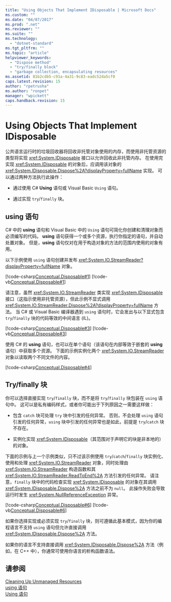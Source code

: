```yaml
---
title: "Using Objects That Implement IDisposable | Microsoft Docs"
ms.custom: ""
ms.date: "04/07/2017"
ms.prod: ".net"
ms.reviewer: ""
ms.suite: ""
ms.technology: 
  - "dotnet-standard"
ms.tgt_pltfrm: ""
ms.topic: "article"
helpviewer_keywords: 
  - "Dispose method"
  - "try/finally block"
  - "garbage collection, encapsulating resources"
ms.assetid: 81b2cdb5-c91a-4a31-9c83-eadc52da5cf0
caps.latest.revision: 15
author: "rpetrusha"
ms.author: "ronpet"
manager: "wpickett"
caps.handback.revision: 15
---
```

# Using Objects That Implement IDisposable
公共语言运行时的垃圾回收器将回收非托管对象使用的内存，而使用非托管资源的类型将实现 <xref:System.IDisposable> 接口以允许回收此非托管内存。  在使用完实现 <xref:System.IDisposable> 的对象后，应调用该对象的 <xref:System.IDisposable.Dispose%2A?displayProperty=fullName> 实现。  可以通过两种方法执行此操作：  
  
-   通过使用 C\# **Using** 语句或 Visual Basic `Using` 语句。  
  
-   通过实现 `try`\/`finally` 块。  
  
## using 语句  
 C\# 中的 **using** 语句和 Visual Basic 中的 `Using` 语句可简化你创建和清理对象而必须编写的代码。  **using** 语句获得一个或多个资源，执行你指定的语句，并自动处置对象。  但是，**using** 语句仅对在用于构造对象的方法的范围内使用的对象有用。  
  
 以下示例使用 `using` 语句创建并发布 <xref:System.IO.StreamReader?displayProperty=fullName> 对象。  
  
 [!code-csharp[Conceptual.Disposable#1](../../../samples/snippets/csharp/VS_Snippets_CLR/conceptual.disposable/cs/using1.cs#1)]
 [!code-vb[Conceptual.Disposable#1](../../../samples/snippets/visualbasic/VS_Snippets_CLR/conceptual.disposable/vb/using1.vb#1)]  
  
 请注意，虽然 <xref:System.IO.StreamReader> 类实现 <xref:System.IDisposable> 接口（这指示使用非托管资源），但此示例不显式调用 <xref:System.IO.StreamReader.Dispose%2A?displayProperty=fullName> 方法。  当 C\# 或 Visual Basic 编译器遇到 `using` 语句时，它会发出与以下显式包含 `try`\/`finally` 块的代码等效的中间语言 \(IL\)。  
  
 [!code-csharp[Conceptual.Disposable#3](../../../samples/snippets/csharp/VS_Snippets_CLR/conceptual.disposable/cs/using3.cs#3)]
 [!code-vb[Conceptual.Disposable#3](../../../samples/snippets/visualbasic/VS_Snippets_CLR/conceptual.disposable/vb/using3.vb#3)]  
  
 使用 C\# 的 **using** 语句，也可以在单个语句（该语句在内部等效于嵌套的 **using** 语句）中获取多个资源。  下面的示例实例化两个 <xref:System.IO.StreamReader> 对象以读取两个不同文件的内容。  
  
 [!code-csharp[Conceptual.Disposable#4](../../../samples/snippets/csharp/VS_Snippets_CLR/conceptual.disposable/cs/using4.cs#4)]  
  
## Try\/finally 块  
 你可以选择直接实现 `try`\/`finally` 块，而不是将 `try`\/`finally` 块包装在 `using` 语句中。  这可以是私有编码样式，或者你可能出于下列原因之一需要这样做：  
  
-   包含 `catch` 块可处理 `try` 块中引发的任何异常。  否则，不会处理 `using` 语句引发的任何异常，`using` 块中引发的任何异常也是如此，前提是 `try`\/`catch` 块不存在。  
  
-   实例化实现 <xref:System.IDisposable>（其范围对于声明它的块是非本地的）的对象。  
  
 下面的示例与上一个示例类似，只不过该示例使用 `try`\/`catch`\/`finally` 块实例化、使用和处理 <xref:System.IO.StreamReader> 对象，同时处理由 <xref:System.IO.StreamReader> 构造函数和其 <xref:System.IO.StreamReader.ReadToEnd%2A> 方法引发的任何异常。  请注意，`finally` 块中的代码检查实现 <xref:System.IDisposable> 的对象在其调用 <xref:System.IDisposable.Dispose%2A> 方法之前不为 `null`。  此操作失败会导致运行时发生 <xref:System.NullReferenceException> 异常。  
  
 [!code-csharp[Conceptual.Disposable#6](../../../samples/snippets/csharp/VS_Snippets_CLR/conceptual.disposable/cs/using5.cs#6)]
 [!code-vb[Conceptual.Disposable#6](../../../samples/snippets/visualbasic/VS_Snippets_CLR/conceptual.disposable/vb/using5.vb#6)]  
  
 如果你选择实现或必须实现 `try`\/`finally` 块，则可遵循此基本模式，因为你的编程语言不支持 `using` 语句但允许直接调用 <xref:System.IDisposable.Dispose%2A> 方法。  
  
 如果你的语言不支持直接调用 <xref:System.IDisposable.Dispose%2A> 方法（例如，在 C\+\+ 中），你通常可使用你语言的析构函数语法。  
  
## 请参阅  
 [Cleaning Up Unmanaged Resources](../../../docs/standard/garbage-collection/unmanaged.md)   
 [using 语句](../Topic/using%20Statement%20\(C%23%20Reference\).md)   
 [Using 语句](../Topic/Using%20Statement%20\(Visual%20Basic\).md)